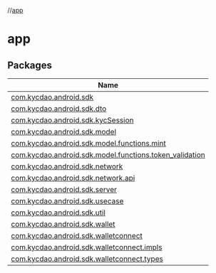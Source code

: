 //[app](index.md)

# app

## Packages

| Name |
|---|
| [com.kycdao.android.sdk](app/com.kycdao.android.sdk/index.md) |
| [com.kycdao.android.sdk.dto](app/com.kycdao.android.sdk.dto/index.md) |
| [com.kycdao.android.sdk.kycSession](app/com.kycdao.android.sdk.kycSession/index.md) |
| [com.kycdao.android.sdk.model](app/com.kycdao.android.sdk.model/index.md) |
| [com.kycdao.android.sdk.model.functions.mint](app/com.kycdao.android.sdk.model.functions.mint/index.md) |
| [com.kycdao.android.sdk.model.functions.token_validation](app/com.kycdao.android.sdk.model.functions.token_validation/index.md) |
| [com.kycdao.android.sdk.network](app/com.kycdao.android.sdk.network/index.md) |
| [com.kycdao.android.sdk.network.api](app/com.kycdao.android.sdk.network.api/index.md) |
| [com.kycdao.android.sdk.server](app/com.kycdao.android.sdk.server/index.md) |
| [com.kycdao.android.sdk.usecase](app/com.kycdao.android.sdk.usecase/index.md) |
| [com.kycdao.android.sdk.util](app/com.kycdao.android.sdk.util/index.md) |
| [com.kycdao.android.sdk.wallet](app/com.kycdao.android.sdk.wallet/index.md) |
| [com.kycdao.android.sdk.walletconnect](app/com.kycdao.android.sdk.walletconnect/index.md) |
| [com.kycdao.android.sdk.walletconnect.impls](app/com.kycdao.android.sdk.walletconnect.impls/index.md) |
| [com.kycdao.android.sdk.walletconnect.types](app/com.kycdao.android.sdk.walletconnect.types/index.md) |

